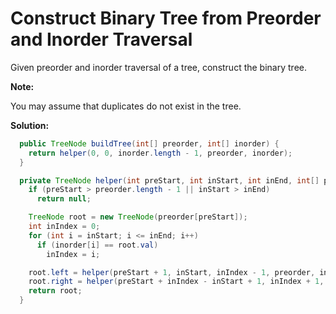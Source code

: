 # Construct Binary Tree from Preorder and Inorder Traversal

Given preorder and inorder traversal of a tree, construct the binary tree.

**Note:**

You may assume that duplicates do not exist in the tree.

**Solution:**

```java
  public TreeNode buildTree(int[] preorder, int[] inorder) {
    return helper(0, 0, inorder.length - 1, preorder, inorder);
  }

  private TreeNode helper(int preStart, int inStart, int inEnd, int[] preorder, int[] inorder) {
    if (preStart > preorder.length - 1 || inStart > inEnd)
      return null;

    TreeNode root = new TreeNode(preorder[preStart]);
    int inIndex = 0;
    for (int i = inStart; i <= inEnd; i++)
      if (inorder[i] == root.val)
        inIndex = i;

    root.left = helper(preStart + 1, inStart, inIndex - 1, preorder, inorder);
    root.right = helper(preStart + inIndex - inStart + 1, inIndex + 1, inEnd, preorder, inorder);
    return root;
  }
```
